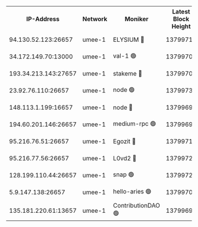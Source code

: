 


<table><tr><th>IP-Address</th><th>Network</th><th>Moniker</th><th>Latest Block Height</th><th>Earliest Block Height</th><th>Catching Up</th><th>Tx Index</th><th>Voting Power</th><th>Scan Time</th></tr><tr><td>94.130.52.123:26657</td><td>umee-1</td><td>ELYSIUM 🔴</td><td>13799715</td><td>3216011</td><td>False</td><td>off</td><td>26820202</td><td>2024-09-17T04:14:30.831611172UTC</td></tr><tr><td>34.172.149.70:13000</td><td>umee-1</td><td>val-1 🟢</td><td>13799704</td><td>12632001</td><td>False</td><td>off</td><td>0</td><td>2024-09-17T04:13:30.018715934UTC</td></tr><tr><td>193.34.213.143:27657</td><td>umee-1</td><td>stakeme 🔴</td><td>13799701</td><td>12950170</td><td>False</td><td>off</td><td>6688341</td><td>2024-09-17T04:13:07.776732633UTC</td></tr><tr><td>23.92.76.110:26657</td><td>umee-1</td><td>node 🟢</td><td>13799733</td><td>13547301</td><td>False</td><td>on</td><td>0</td><td>2024-09-17T04:16:02.451620740UTC</td></tr><tr><td>148.113.1.199:16657</td><td>umee-1</td><td>node 🔴</td><td>13799694</td><td>13570001</td><td>False</td><td>off</td><td>1636217</td><td>2024-09-17T04:12:35.598330373UTC</td></tr><tr><td>194.60.201.146:26657</td><td>umee-1</td><td>medium-rpc 🟢</td><td>13799696</td><td>13679252</td><td>False</td><td>on</td><td>0</td><td>2024-09-17T04:12:48.727782548UTC</td></tr><tr><td>95.216.76.51:26657</td><td>umee-1</td><td>Egozit 🔴</td><td>13799714</td><td>13699714</td><td>False</td><td>off</td><td>38583067</td><td>2024-09-17T04:14:28.397861056UTC</td></tr><tr><td>95.216.77.56:26657</td><td>umee-1</td><td>L0vd2 🔴</td><td>13799724</td><td>13699724</td><td>False</td><td>off</td><td>38358677</td><td>2024-09-17T04:15:16.144662821UTC</td></tr><tr><td>128.199.110.44:26657</td><td>umee-1</td><td>snap 🟢</td><td>13799720</td><td>13796956</td><td>False</td><td>off</td><td>0</td><td>2024-09-17T04:14:55.241767792UTC</td></tr><tr><td>5.9.147.138:26657</td><td>umee-1</td><td>hello-aries 🟢</td><td>13799703</td><td>13797461</td><td>False</td><td>off</td><td>0</td><td>2024-09-17T04:13:25.068275227UTC</td></tr><tr><td>135.181.220.61:13657</td><td>umee-1</td><td>ContributionDAO 🟢</td><td>13799693</td><td>13797605</td><td>False</td><td>off</td><td>0</td><td>2024-09-17T04:12:30.518993107UTC</td></tr></table>